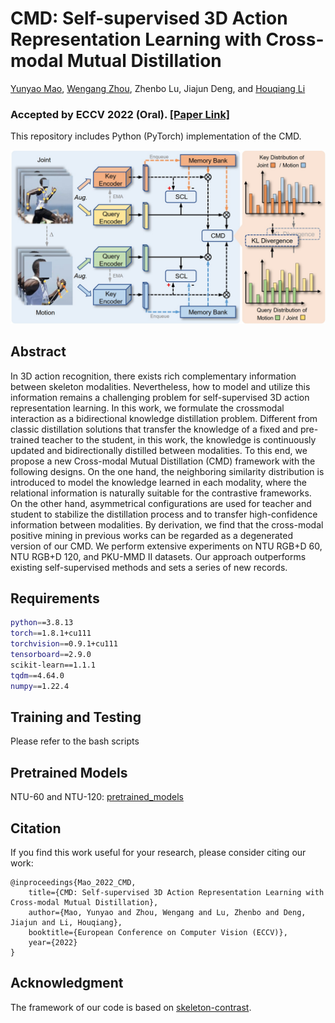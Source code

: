 # CMD: Self-supervised 3D Action Representation Learning with Cross-modal Mutual Distillation
[Yunyao Mao](http://home.ustc.edu.cn/~myy2016), [Wengang Zhou](http://staff.ustc.edu.cn/~zhwg/index.html), Zhenbo Lu, Jiajun Deng, and [Houqiang Li](http://staff.ustc.edu.cn/~lihq) 

### Accepted by **ECCV 2022 (Oral)**. [[Paper Link]](https://arxiv.org/pdf/2103.11681.pdf)

This repository includes Python (PyTorch) implementation of the CMD.

![](./images/cmd.jpg)

## Abstract
In 3D action recognition, there exists rich complementary information between skeleton modalities. Nevertheless, how to model and
utilize this information remains a challenging problem for self-supervised
3D action representation learning. In this work, we formulate the crossmodal interaction as a bidirectional knowledge distillation problem. Different from classic distillation solutions that transfer the knowledge of a fixed and pre-trained teacher to the student, in this work, the knowledge is continuously updated and bidirectionally distilled between modalities. To this end, we propose a new Cross-modal Mutual Distillation (CMD) framework with the following designs. On the one hand, the neighboring similarity distribution is introduced to model the knowledge learned in each modality, where the relational information is naturally suitable for the contrastive frameworks. On the other hand, asymmetrical configurations are used for teacher and student to stabilize the distillation process and to transfer high-confidence information between modalities. By derivation, we find that the cross-modal positive mining in previous works can be regarded as a degenerated version of our CMD. We perform extensive experiments on NTU RGB+D 60, NTU RGB+D 120, and PKU-MMD II datasets. Our approach outperforms existing self-supervised methods and sets a series of new records.

## Requirements

```bash
python==3.8.13
torch==1.8.1+cu111
torchvision==0.9.1+cu111
tensorboard==2.9.0
scikit-learn==1.1.1
tqdm==4.64.0
numpy==1.22.4
```

## Training and Testing
Please refer to the bash scripts

## Pretrained Models
NTU-60 and NTU-120: [pretrained_models](https://rec.ustc.edu.cn/share/5f6a5ee0-01dd-11ed-b9ae-8301ca6d3d37)

## Citation
If you find this work useful for your research, please consider citing our work:
```
@inproceedings{Mao_2022_CMD,
    title={CMD: Self-supervised 3D Action Representation Learning with Cross-modal Mutual Distillation},
    author={Mao, Yunyao and Zhou, Wengang and Lu, Zhenbo and Deng, Jiajun and Li, Houqiang},
    booktitle={European Conference on Computer Vision (ECCV)},
    year={2022}
}
```

## Acknowledgment
The framework of our code is based on [skeleton-contrast](https://github.com/fmthoker/skeleton-contrast).
